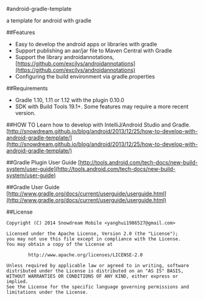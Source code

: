 #android-gradle-template

a template for android with gradle

##Features
* Easy to develop the android apps or libraries with gradle
* Support publishing an aar/jar file to Maven Central with Gradle
* Support the library androidannotations,[https://github.com/excilys/androidannotations](https://github.com/excilys/androidannotations)
* Configuring the build environment via gradle.properties

##Requirements
* Gradle 1.10, 1.11 or 1.12 with the plugin 0.10.0
* SDK with Build Tools 19.1+. Some features may require a more recent version.

##HOW TO
Learn how to develop with IntelliJ/Android Studio and Gradle.
[http://snowdream.github.io/blog/android/2013/12/25/how-to-develop-with-android-gradle-template/](http://snowdream.github.io/blog/android/2013/12/25/how-to-develop-with-android-gradle-template/)

##Gradle Plugin User Guide
[http://tools.android.com/tech-docs/new-build-system/user-guide](http://tools.android.com/tech-docs/new-build-system/user-guide)

##Gradle User Guide
[http://www.gradle.org/docs/current/userguide/userguide.html](http://www.gradle.org/docs/current/userguide/userguide.html)

##License
```
Copyright (C) 2014 Snowdream Mobile <yanghui1986527@gmail.com>

Licensed under the Apache License, Version 2.0 (the "License");
you may not use this file except in compliance with the License.
You may obtain a copy of the License at

        http://www.apache.org/licenses/LICENSE-2.0

Unless required by applicable law or agreed to in writing, software
distributed under the License is distributed on an "AS IS" BASIS,
WITHOUT WARRANTIES OR CONDITIONS OF ANY KIND, either express or implied.
See the License for the specific language governing permissions and
limitations under the License.
```